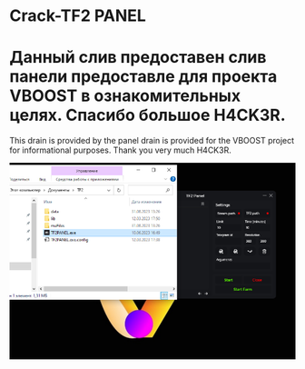 # Crack-TF2 PANEL
Данный слив предоставен слив панели предоставле для проекта VBOOST в ознакомительных целях.
Спасибо большое H4CK3R.
==========================================================================================
This drain is provided by the panel drain is provided for the VBOOST project for informational purposes.
Thank you very much H4CK3R.

![1](https://github.com/VBooste/Crack-TF2/blob/main/1.PNG)
